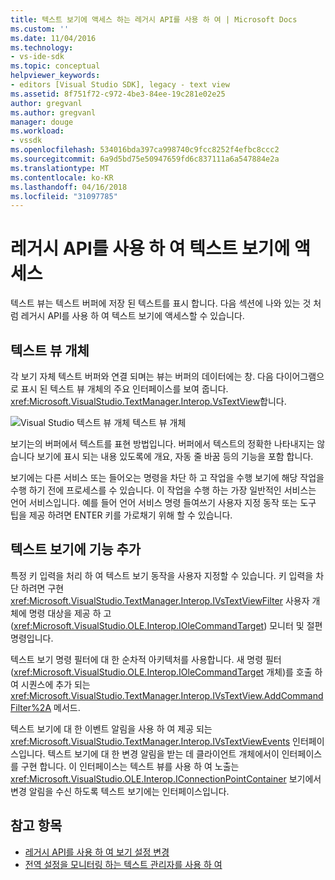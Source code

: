 ```yaml
---
title: 텍스트 보기에 액세스 하는 레거시 API를 사용 하 여 | Microsoft Docs
ms.custom: ''
ms.date: 11/04/2016
ms.technology:
- vs-ide-sdk
ms.topic: conceptual
helpviewer_keywords:
- editors [Visual Studio SDK], legacy - text view
ms.assetid: 8f751f72-c972-4be3-84ee-19c281e02e25
author: gregvanl
ms.author: gregvanl
manager: douge
ms.workload:
- vssdk
ms.openlocfilehash: 534016bda397ca998740c9fcc8252f4efbc8ccc2
ms.sourcegitcommit: 6a9d5bd75e50947659fd6c837111a6a547884e2a
ms.translationtype: MT
ms.contentlocale: ko-KR
ms.lasthandoff: 04/16/2018
ms.locfileid: "31097785"
---
```

# <a name="accessing-thetext-view-by-using-the-legacy-api"></a>레거시 API를 사용 하 여 텍스트 보기에 액세스
텍스트 뷰는 텍스트 버퍼에 저장 된 텍스트를 표시 합니다. 다음 섹션에 나와 있는 것 처럼 레거시 API를 사용 하 여 텍스트 보기에 액세스할 수 있습니다.

## <a name="text-view-object"></a>텍스트 뷰 개체
 각 보기 자체 텍스트 버퍼와 연결 되며는 뷰는 버퍼의 데이터에는 창. 다음 다이어그램으로 표시 된 텍스트 뷰 개체의 주요 인터페이스를 보여 줍니다. <xref:Microsoft.VisualStudio.TextManager.Interop.VsTextView>합니다.

 ![Visual Studio 텍스트 뷰 개체](../extensibility/media/vstextview.gif "vstextview") 텍스트 뷰 개체

 보기는의 버퍼에서 텍스트를 표현 방법입니다. 버퍼에서 텍스트의 정확한 나타내지는 않습니다 보기에 표시 되는 내용 있도록에 개요, 자동 줄 바꿈 등의 기능을 포함 합니다.

 보기에는 다른 서비스 또는 들어오는 명령을 차단 하 고 작업을 수행 보기에 해당 작업을 수행 하기 전에 프로세스를 수 있습니다. 이 작업을 수행 하는 가장 일반적인 서비스는 언어 서비스입니다. 예를 들어 언어 서비스 명령 들여쓰기 사용자 지정 동작 또는 도구 팁을 제공 하려면 ENTER 키를 가로채기 위해 할 수 있습니다.

## <a name="adding-functionality-to-the-text-view"></a>텍스트 보기에 기능 추가
 특정 키 입력을 처리 하 여 텍스트 보기 동작을 사용자 지정할 수 있습니다. 키 입력을 차단 하려면 구현 <xref:Microsoft.VisualStudio.TextManager.Interop.IVsTextViewFilter> 사용자 개체에 명령 대상을 제공 하 고 (<xref:Microsoft.VisualStudio.OLE.Interop.IOleCommandTarget>) 모니터 및 절편 명령입니다.

 텍스트 보기 명령 필터에 대 한 순차적 아키텍처를 사용합니다. 새 명령 필터 (<xref:Microsoft.VisualStudio.OLE.Interop.IOleCommandTarget> 개체)를 호출 하 여 시퀀스에 추가 되는 <xref:Microsoft.VisualStudio.TextManager.Interop.IVsTextView.AddCommandFilter%2A> 메서드.

 텍스트 보기에 대 한 이벤트 알림을 사용 하 여 제공 되는 <xref:Microsoft.VisualStudio.TextManager.Interop.IVsTextViewEvents> 인터페이스입니다. 텍스트 보기에 대 한 변경 알림을 받는 데 클라이언트 개체에서이 인터페이스를 구현 합니다. 이 인터페이스는 텍스트 뷰를 사용 하 여 노출는 <xref:Microsoft.VisualStudio.OLE.Interop.IConnectionPointContainer> 보기에서 변경 알림을 수신 하도록 텍스트 보기에는 인터페이스입니다.

## <a name="see-also"></a>참고 항목

- [레거시 API를 사용 하 여 보기 설정 변경](../extensibility/changing-view-settings-by-using-the-legacy-api.md)
- [전역 설정을 모니터링 하는 텍스트 관리자를 사용 하 여](../extensibility/using-the-text-manager-to-monitor-global-settings.md)